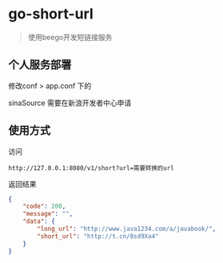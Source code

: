 # go-short-url

> 使用beego开发短链接服务

## 个人服务部署

修改conf > app.conf 下的

sinaSource  需要在新浪开发者中心申请


## 使用方式

访问

```text
http://127.0.0.1:8080/v1/short?url=需要转换的url
```

返回结果

```json
{
    "code": 200,
    "message": "",
    "data": {
        "long_url": "http://www.java1234.com/a/javabook/",
        "short_url": "http://t.cn/8sd9Xa4"
    }
}
```


